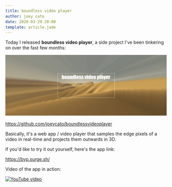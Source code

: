 ```yaml
---
title: boundless video player
author: joey cato
date: 2020-03-29 20:00
template: article.jade
---
```


Today I released <b>boundless video player</b>, a side project I've been tinkering on over the fast few months:

<span class="more"></span>

![bvplogo](bvplogo.png)

https://github.com/joeycato/boundlessvideoplayer

Basically, it's a web app / video player that samples the edge pixels of a video in real-time and projects them outwards in 3D.

If you'd like to try it out yourself, here's the app link:

https://bvp.surge.sh/

Video of the app in action:

[![YouTube video](http://img.youtube.com/vi/BEVUlyltP-g/0.jpg)](https://www.youtube.com/watch?v=BEVUlyltP-g "Paranoimia")
